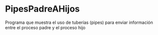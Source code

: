# PipesPadreAHijos
 
Programa que muestra el uso de tuberías (pipes) para enviar información entre el proceso padre y el proceso hijo
